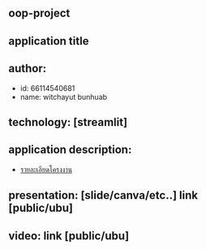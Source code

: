 ## oop-project
## application title
## author: 
  * id: 66114540681
  * name: witchayut bunhuab
## technology: [streamlit]
## application description:
  * [รายละเอียดโครงงาน](https://www.canva.com/design/DAF_g1yDByk/cJcWI-rWByIBG_OFbl1CgA/edit?utm_content=DAF_g1yDByk&utm_campaign=designshare&utm_medium=link2&utm_source=sharebutton)
## presentation: [slide/canva/etc..] link [public/ubu]
## video: link [public/ubu]
 
